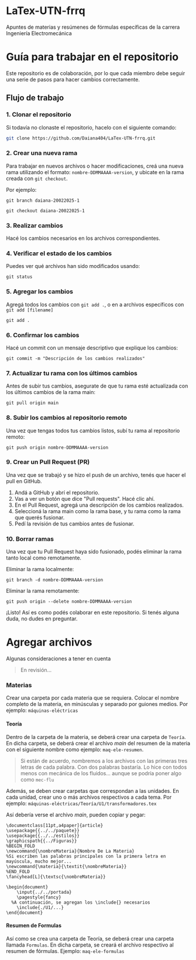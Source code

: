 # LaTex-UTN-frrq
Apuntes de materias y resúmenes de fórmulas específicas de la carrera Ingeniería Electromecánica

# Guía para trabajar en el repositorio

Este repositorio es de colaboración, por lo que cada miembro debe seguir una serie de pasos para hacer cambios correctamente.

## Flujo de trabajo

### 1. **Clonar el repositorio**

Si todavía no clonaste el repositorio, hacelo con el siguiente comando:
```bash
git clone https://github.com/Daiana404/LaTex-UTN-frrq.git
```
### 2. **Crear una nueva rama**

Para trabajar en nuevos archivos o hacer modificaciones, creá una nueva rama utilizando el formato: `nombre-DDMMAAAA-version`, y ubicate en la rama creada con `git checkout`.

Por ejemplo: 
```
git branch daiana-20022025-1
```
```
git checkout daiana-20022025-1
```
### 3. Realizar cambios

Hacé los cambios necesarios en los archivos correspondientes.

### 4. Verificar el estado de los cambios
Puedes ver qué archivos han sido modificados usando:

```
git status 
```
### 5. Agregar los cambios
Agregá todos los cambios con `git add .`, o en a archivos específicos con `git add [filename]`

```
git add .
```
### 6. Confirmar los cambios
Hacé un commit con un mensaje descriptivo que explique los cambios:
```
git commit -m "Descripción de los cambios realizados"
```

### 7. Actualizar tu rama con los últimos cambios

Antes de subir tus cambios, asegurate de que tu rama esté actualizada con los últimos cambios de la rama main:

```
git pull origin main
```
### 8. Subir los cambios al repositorio remoto

Una vez que tengas todos tus cambios listos, subí tu rama al repositorio remoto:

```
git push origin nombre-DDMMAAAA-version
```

### 9. Crear un Pull Request (PR)
Una vez que se trabajó y se hizo el push de un archivo, tenés que hacer el pull en GitHub.

1. Andá a GitHub y abrí el repositorio.
2. Vas a ver un botón que dice "Pull requests". Hacé clic ahí.
3. En el Pull Request, agregá una descripción de los cambios realizados.
4. Seleccioná la rama main como la rama base, y tu rama como la rama que querés fusionar.
5. Pedí la revisión de tus cambios antes de fusionar.

### 10. Borrar ramas
Una vez que tu Pull Request haya sido fusionado, podés eliminar la rama tanto local como remotamente.

Eliminar la rama localmente:
```
git branch -d nombre-DDMMAAAA-version
```
Eliminar la rama remotamente:
```
git push origin --delete nombre-DDMMAAAA-version
```

¡Listo! Así es como podés colaborar en este repositorio. Si tenés alguna duda, no dudes en preguntar.


# Agregar archivos
Algunas consideraciones a tener en cuenta
> En revisión...
### Materias
Crear una carpeta por cada materia que se requiera. Colocar el nombre completo de la materia, en minúsculas y separado por guiones medios. Por ejemplo: `máquinas-eléctricas`

#### Teoría

Dentro de la carpeta de la materia, se deberá crear una carpeta de `Teoría`. En dicha carpeta, se deberá crear el archivo *main* del resumen de la materia con el siguiente nombre como ejemplo: `maq-ele-resumen`.
> Si están de acuerdo, nombremos a los archivos con las primeras tres letras de cada palabra. Con dos palabras bastaría. Lo hice con todos menos con mecánica de los fluidos... aunque se podría poner algo como `mec-flu`

Además, se deben crear carpetas que correspondan a las unidades. En cada unidad, crear uno o más archivos respectivos a cada tema. Por ejemplo:
`máquinas-eléctricas/Teoría/U1/transformadores.tex`

Así debería verse el archivo *main*, pueden copiar y pegar: 

```
\documentclass[11pt,a4paper]{article}
\usepackage{{../../paquete}}
\usepackage{{../../estilos}}
\graphicspath{{../Figuras}}
%BEGIN_FOLD
\newcommand{\nombreMateria}{Nombre De La Materia}
%Si escriben las palabras principales con la primera letra en mayúscula, mucho mejor...
\newcommand{\materia}{\textit{\nombreMateria}}
%END_FOLD
\fancyhead[L]{\textsc{\nombreMateria}}

\begin{document}
	\input{../../portada}
	\pagestyle{fancy}
  %A continuación, se agregan los \include{} necesarios
	\include{./U1/...}
\end{document}
```

#### Resumen de Formulas

Así como se crea una carpeta de Teoría, se deberá crear una carpeta llamada `Formulas`. En dicha carpeta, se creará el archivo respectivo al resumen de fórmulas. Ejemplo: `maq-ele-formulas`


